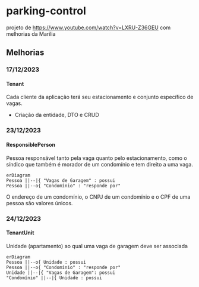 # parking-control
projeto de https://www.youtube.com/watch?v=LXRU-Z36GEU com melhorias da Marilia

## Melhorias
### 17/12/2023
#### Tenant
Cada cliente da aplicação terá seu estacionamento e conjunto específico de vagas.
- Criação da entidade, DTO e CRUD
### 23/12/2023
#### ResponsiblePerson
Pessoa responsável tanto pela vaga quanto pelo estacionamento, como o síndico que também é morador de um condomínio e tem direito a uma vaga.
```mermaid
erDiagram
Pessoa ||--|{ "Vagas de Garagem" : possui
Pessoa ||--o{ "Condomínio" : "responde por"
```
O endereço de um condomínio, o CNPJ de um condomínio e o CPF de uma pessoa são valores únicos.
### 24/12/2023
#### TenantUnit
Unidade (apartamento) ao qual uma vaga de garagem deve ser associada
```mermaid
erDiagram
Pessoa ||--o{ Unidade : possui
Pessoa ||--o{ "Condomínio" : "responde por"
Unidade ||--|{ "Vagas de Garagem": possui
"Condomínio" ||--|{ Unidade : possui
```